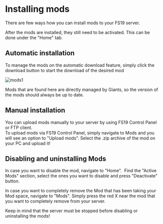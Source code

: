 Installing mods
===============

There are few ways how you can install mods to your FS19 server.

After the mods are installed, they still need to be activated. This can be done under the "Home" tab.

  

Automatic installation
----------------------

To manage the mods on the automatic download feature, simply click the download button to start the download of the desired mod

![mods1](../images/mods1.png)

Mods that are found here are directly managed by Giants, so the version of the mods should always be up to date. 

Manual installation
-------------------

You can upload mods manually to your server by using FS19 Control Panel or FTP client.  
To upload mods via FS19 Control Panel, simply navigate to Mods and you will see an option to "Upload mods". Select the .zip archive of the mod on your PC and upload it!  
  

Disabling and uninstalling Mods
-------------------------------

In case you want to disable the mod, navigate to "Home".  Find the "Active Mods" section, select the ones you want to disable and press "Deactivate" button.  
  
In case you want to completely remove the Mod that has been taking your Mod space, navigate to "Mods". Simply press the red X near the mod that you want to completely remove from your server.  
  

Keep in mind that the server must be stopped before disabling or uninstalling the mods!